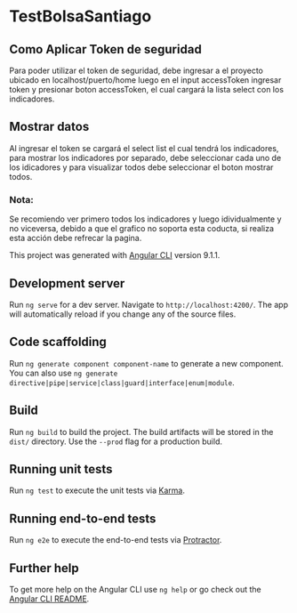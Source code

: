 # TestBolsaSantiago

## Como Aplicar Token de seguridad

Para poder utilizar el token de seguridad, debe ingresar a el proyecto ubicado en localhost/puerto/home luego en el input accessToken ingresar token y presionar boton accessToken, el cual cargará la lista select con los indicadores.

## Mostrar datos

Al ingresar el token se cargará el select list el cual tendrá los indicadores, para mostrar los indicadores por separado, debe seleccionar cada uno de los idicadores y para visualizar todos debe seleccionar el boton mostrar todos.

### Nota:

Se recomiendo ver primero todos los indicadores y luego idividualmente y no viceversa, debido a que el grafico no soporta esta coducta, si realiza esta acción debe refrecar la pagina.


This project was generated with [Angular CLI](https://github.com/angular/angular-cli) version 9.1.1.

## Development server

Run `ng serve` for a dev server. Navigate to `http://localhost:4200/`. The app will automatically reload if you change any of the source files.

## Code scaffolding

Run `ng generate component component-name` to generate a new component. You can also use `ng generate directive|pipe|service|class|guard|interface|enum|module`.

## Build

Run `ng build` to build the project. The build artifacts will be stored in the `dist/` directory. Use the `--prod` flag for a production build.

## Running unit tests

Run `ng test` to execute the unit tests via [Karma](https://karma-runner.github.io).

## Running end-to-end tests

Run `ng e2e` to execute the end-to-end tests via [Protractor](http://www.protractortest.org/).

## Further help

To get more help on the Angular CLI use `ng help` or go check out the [Angular CLI README](https://github.com/angular/angular-cli/blob/master/README.md).
